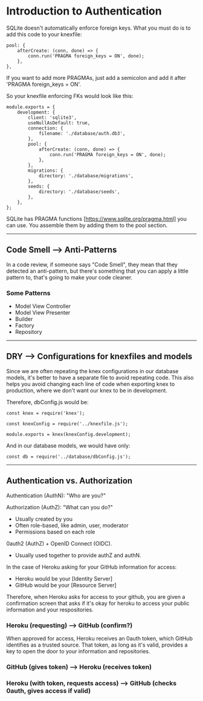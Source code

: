# Introduction to Authentication

SQLite doesn't automatically enforce foreign keys. What you must do is to add this code to your knexfile:

    pool: {
        afterCreate: (conn, done) => {
            conn.run('PRAGMA foreign_keys = ON', done);
        },
    },

If you want to add more PRAGMAs, just add a semicolon and add it after 'PRAGMA foreign_keys = ON'.

So your knexfile enforcing FKs would look like this:

    module.exports = {
        development: {
            client: 'sqlite3',
            useNullAsDefault: true,
            connection: {
                filename: './database/auth.db3',
            },
            pool: {
                afterCreate: (conn, done) => {
                    conn.run('PRAGMA foreign_keys = ON', done);
                },
            },
            migrations: {
                directory: './database/migrations',
            },
            seeds: {
                directory: './database/seeds',
            },
        },
    };

SQLite has PRAGMA functions [https://www.sqlite.org/pragma.html] you can use. You assemble them by adding them to the pool section.

-------------------------------------------------------------------------

## Code Smell --> Anti-Patterns

In a code review, if someone says "Code Smell", they mean that they detected an anti-pattern, but there's something that you can apply a little pattern to, that's going to make your code cleaner. 

### Some Patterns
- Model View Controller
- Model View Presenter
- Builder
- Factory
- Repository

-------------------------------------------------------------------------

## DRY --> Configurations for knexfiles and models

Since we are often repeating the knex configurations in our database models, it's better to have a separate file to avoid repeating code. This also helps you avoid changing each line of code when exporting knex to production, where we don't want our knex to be in development.

Therefore, dbConfig.js would be:

    const knex = require('knex');

    const knexConfig = require('../knexfile.js');

    module.exports = knex(knexConfig.development);

And in our database models, we would have only:

    const db = require('../database/dbConfig.js');

-------------------------------------------------------------------------

## Authentication vs. Authorization

Authentication (AuthN): "Who are you?"

Authorization (AuthZ): "What can you do?"
- Usually created by you
- Often role-based, like admin, user, moderator
- Permissions based on each role

0auth2 (AuthZ) + OpenID Connect (OIDC).
- Usually used together to provide authZ and authN.

In the case of Heroku asking for your GitHub information for access:

- Heroku would be your [Identity Server]
- GitHub would be your [Resource Server]

Therefore, when Heroku asks for access to your github, you are given a confirmation screen that asks if it's okay for heroku to access your public information and your respositories. 

### Heroku (requesting) --> GitHub (confirm?)

When approved for access, Heroku receives an 0auth token, which GitHub identifies as a trusted source. That token, as long as it's valid, provides a key to open the door to your information and repositories.

### GitHub (gives token) --> Heroku (receives token)

### Heroku (with token, requests access) --> GitHub (checks 0auth, gives access if valid)



